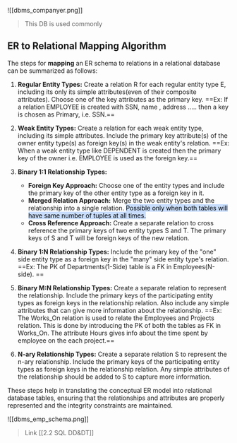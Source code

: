 ![[dbms_companyer.png]]
> This DB is used commonly

## ER to Relational Mapping Algorithm
  
The steps for **mapping** an ER schema to relations in a relational database can be summarized as follows:

1. **Regular Entity Types:** Create a relation R for each regular entity type E, including its only its simple attributes(even of their composite attributes). Choose one of the key attributes as the primary key.
	==Ex: If a relation EMPLOYEE is created with SSN, name , address ..... then a key is chosen as Primary, i.e. SSN.==
    
2. **Weak Entity Types:** Create a relation for each weak entity type, including its simple attributes. Include the primary key attribute(s) of the owner entity type(s) as foreign key(s) in the weak entity's relation.
	==Ex: When a weak entity type like DEPENDENT is created then the primary key of the owner i.e. EMPLOYEE is used as the foreign key.==
    
3. **Binary 1:1 Relationship Types:** 
	- **Foreign Key Approach:** Choose one of the entity types and include the primary key of the other entity type as a foreign key in it. 
	- **Merged Relation Approach:** Merge the two entity types and the relationship into a single relation. <mark style="background: #ADCCFFA6;">Possible only when both tables will have same number of tuples at all times.</mark>
	- **Cross Reference Approach:** Create a separate relation to cross reference the primary keys of two entity types S and T. The primary keys of S and T will be foreign keys of the new relation.
	
4. **Binary 1:N Relationship Types:** Include the primary key of the "one" side entity type as a foreign key in the "many" side entity type's relation.
	==Ex: The PK of Departments(1-Side) table is a FK in Employees(N-side). ==
	
5. **Binary M:N Relationship Types:** Create a separate relation to represent the relationship. Include the primary keys of the participating entity types as foreign keys in the relationship relation. Also include any simple attributes that can give more information about the relationship. ==Ex: The Works_On relation is used to relate the Employees and Projects relation. This is done by introducing the PK of both the tables as FK in Works_On. The attribute Hours gives info about the time spent by employee on the each project.==
    
6. **N-ary Relationship Types:** Create a separate relation S to represent the n-ary relationship. Include the primary keys of the participating entity types as foreign keys in the relationship relation. Any simple attributes of the relationship should be added to S to capture more information.
    

These steps help in translating the conceptual ER model into relational database tables, ensuring that the relationships and attributes are properly represented and the integrity constraints are maintained.

![[dbms_emp_schema.png]]

> Link
	[[2.2 SQL DD&DT]]